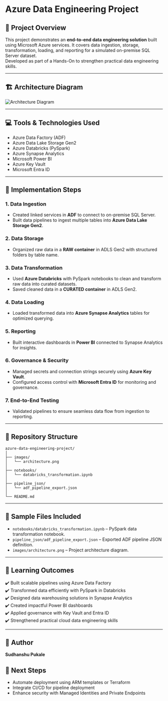 # Azure Data Engineering Project

## 📌 Project Overview
This project demonstrates an **end-to-end data engineering solution** built using Microsoft Azure services. It covers data ingestion, storage, transformation, loading, and reporting for a simulated on-premise SQL Server dataset.  
Developed as part of a Hands-On to strengthen practical data engineering skills.

---

## 🏗️ Architecture Diagram

![Architecture Diagram](images/architecture.png)

---

## 💻 Tools & Technologies Used

- Azure Data Factory (ADF)
- Azure Data Lake Storage Gen2
- Azure Databricks (PySpark)
- Azure Synapse Analytics
- Microsoft Power BI
- Azure Key Vault
- Microsoft Entra ID

---

## 🔨 Implementation Steps

### 1. Data Ingestion
- Created linked services in **ADF** to connect to on-premise SQL Server.
- Built data pipelines to ingest multiple tables into **Azure Data Lake Storage Gen2**.

### 2. Data Storage
- Organized raw data in a **RAW container** in ADLS Gen2 with structured folders by table name.

### 3. Data Transformation
- Used **Azure Databricks** with PySpark notebooks to clean and transform raw data into curated datasets.
- Saved cleaned data in a **CURATED container** in ADLS Gen2.

### 4. Data Loading
- Loaded transformed data into **Azure Synapse Analytics** tables for optimized querying.

### 5. Reporting
- Built interactive dashboards in **Power BI** connected to Synapse Analytics for insights.

### 6. Governance & Security
- Managed secrets and connection strings securely using **Azure Key Vault**.
- Configured access control with **Microsoft Entra ID** for monitoring and governance.

### 7. End-to-End Testing
- Validated pipelines to ensure seamless data flow from ingestion to reporting.

---

## 📁 Repository Structure

```
azure-data-engineering-project/
│
├── images/
│   └── architecture.png
│
├── notebooks/
│   └── databricks_transformation.ipynb
│
├── pipeline_json/
│   └── adf_pipeline_export.json
│
└── README.md
```



---

## 📂 Sample Files Included

- `notebooks/databricks_transformation.ipynb` – PySpark data transformation notebook.
- `pipeline_json/adf_pipeline_export.json` – Exported ADF pipeline JSON definition.
- `images/architecture.png` – Project architecture diagram.


---

## 🎯 Learning Outcomes

✔️ Built scalable pipelines using Azure Data Factory  
✔️ Transformed data efficiently with PySpark in Databricks  
✔️ Designed data warehousing solutions in Synapse Analytics  
✔️ Created impactful Power BI dashboards  
✔️ Applied governance with Key Vault and Entra ID  
✔️ Strengthened practical cloud data engineering skills

---

## 📌 Author

**Sudhanshu Pukale**

## 🚀 Next Steps

- Automate deployment using ARM templates or Terraform  
- Integrate CI/CD for pipeline deployment  
- Enhance security with Managed Identities and Private Endpoints


